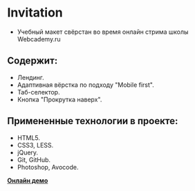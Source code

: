 # Invitation
- Учебный макет свёрстан во время онлайн стрима школы Webcademy.ru
## Содержит:
- Лендинг.
- Адаптивная вёрстка по подходу "Mobile first".
- Таб-селектор.
- Кнопка "Прокрутка наверх".
## Примененные технологии в проекте:
- HTML5.
- CSS3, LESS.
- jQuery.
- Git, GitHub.
- Photoshop, Avocode.


[**Онлайн демо**](https://artemtolmachev.github.io/Invitation/)
